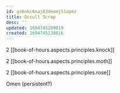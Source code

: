 ```yaml
---
id: gs6okc6xaj63deomj51opmz
title: Occult Scrap
desc: ''
updated: 1694745209019
created: 1694745138016
---
```


2 [[book-of-hours.aspects.principles.knock]]

2 [[book-of-hours.aspects.principles.moth]]

2 [[book-of-hours.aspects.principles.rose]]

Omen (persistent?)
